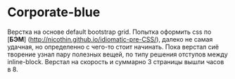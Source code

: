# Corporate-blue
Верстка на основе default bootstrap grid. Попытка оформить css по [**БЭМ**] (http://nicothin.github.io/idiomatic-pre-CSS/), далеко не самая удачная, но определенно с чего-то стоит начинать. 
Пока верстал сиё творение узнал пару полезных вещей, по типу решения отступов между inline-block. 
Верстал на скорость и суммарно 3 страницы вышли часов в 8. 
